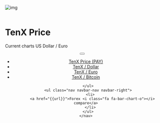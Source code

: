 ﻿<div class="jumbotron" markdown="1">

![img]({{img-url}}tenx-logo-kurz.png)
<br>
<br>

# TenX Price

Current charts US Dollar / Euro


</div>
<header class="navbar navbar-static-top navbar-inverse navbar-sticky" id="top" role="banner">
  <div class="container">
    <div class="navbar-header">
      <button class="navbar-toggle collapsed" type="button" data-toggle="collapse" data-target=".navbar-collapse">
        <span class="icon-bar"></span>
        <span class="icon-bar"></span>
        <span class="icon-bar"></span>
      </button>
    </div>
    <nav class="navbar-collapse collapse" role="navigation" style="height: 1px;" id="scrollpsy">
      <ul class="nav navbar-nav">
        <li class="active">
          <a href="#top">TenX <span class="hidden-sm">Price (PAY)</span></a>
        </li>
        <li>
          <a href="#section-1">TenX / Dollar</a>
        </li>
        <li>
          <a href="#section-2">TenX / Euro</a>
        </li>
        <li>
          <a href="#section-3">TenX / Bitcoin</a>
        </li>
        
      </ul>
      <ul class="nav navbar-nav navbar-right">
        <li>
          <a href="{{url}}">Forex <i class="fa fa-bar-chart-o"></i> compare</a>
        </li>
      </ul>
    </nav>
  </div>
</header>
